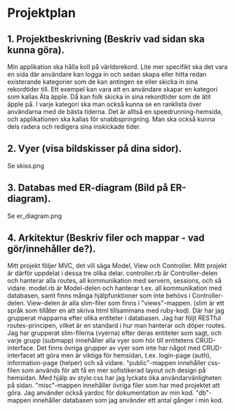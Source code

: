 # Projektplan

## 1. Projektbeskrivning (Beskriv vad sidan ska kunna göra).
Min applikation ska hålla koll på världsrekord. Lite mer specifikt ska det vara en sida där användare kan logga in och sedan skapa eller hitta redan existerande kategorier som de kan antingen se eller skicka in sina rekordtider till. Ett exempel kan vara att en användare skapar en kategori som kallas Äta äpple. Då kan folk skicka in sina rekordtider som de ätit äpple på. I varje kategori ska man också kunna se en ranklista över användarna med de bästa tiderna. Det är alltså en speedrunning-hemsida, och applikationen ska kallas för snabbspringning. Man ska också kunna dels radera och redigera sina inskickade tider.

## 2. Vyer (visa bildskisser på dina sidor).
Se skiss.png

## 3. Databas med ER-diagram (Bild på ER-diagram).
Se er_diagram.png

## 4. Arkitektur (Beskriv filer och mappar - vad gör/innehåller de?).
Mitt projekt följer MVC, det vill säga Model, View och Controller. Mitt projekt är därför uppdelat i dessa tre olika delar. controller.rb är Controller-delen och hanterar alla routes, all kommunikation med servern, sessions, och så vidare. model.rb är Model-delen och hanterar t.ex. all kommunikation med databasen, samt finns många hjälpfunktioner som inte behövs i Controller-delen. View-delen är alla slim-filer som finns i "views"-mappen. (slim är ett språk som tillåter en att skriva html tillsammans med ruby-kod). Där har jag grupperat mapparna efter olika entiteter i databasen. Jag har följt RESTful routes-principen, vilket är en standard i hur man hanterar och döper routes. Jag har grupperat slim-filerna (vyerna) efter deras entiteter som sagt, och varje grupp (submapp) innehåller alla vyer som hör till entitetens CRUD-interface. Det finns övriga grupper av vyer som inte har något med CRUD-interfacet att göra men är viktiga för hemsidan, t.ex. login-page (auth), information-page (helper) och så vidare. "public"-mappen innehåller css-filen som används för att få en mer sofistikerad layout och design på hemsidan. Med hjälp av style.css har jag lyckats öka användarvänligheten på sidan. "misc"-mappen innehåller övriga filer som har med projektet att göra. Jag använder också yardoc för dokumentation av min kod. "db"-mappen innehåller databasen som jag använder ett antal gånger i min kod.


